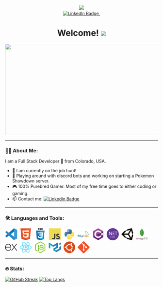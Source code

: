 <div id='header' align='center'>
    <img src='https://media.giphy.com/media/h408T6Y5GfmXBKW62l/giphy.gif' width='200'>
    <div id="badges" align='center'>
      <a href="https://www.linkedin.com/in/lynn-detillier-5b6315193/">
        <img src="https://img.shields.io/badge/LinkedIn-blue?style=for-the-badge&logo=linkedin&logoColor=white" alt="LinkedIn Badge"/>
      </a>
      <img src="https://komarev.com/ghpvc/?username=your-github-username&style=flat-square&color=blue" alt=""/>
      <h1>
      Welcome!
      <img src="https://media.giphy.com/media/hvRJCLFzcasrR4ia7z/giphy.gif" width="30px"/>
    </h1>
  </div>
</div>
<div align="center">
  <img src="https://media.giphy.com/media/dWesBcTLavkZuG35MI/giphy.gif" width="600" height="300"/>
</div>

- - -

### :technologist: About Me:
I am a Full Stack Developer :triumph: from Colorado, USA.
  - :telescope: I am currently on the job hunt!
  - :seedling: Playing around with discord bots and working on starting a Pokemon Showdown server.
  - 🎮 100% Purebred Gamer. Most of my free time goes to either coding or gaming.
  - :mailbox: Contact me: [![Linkedin Badge](https://img.shields.io/badge/-ldetillier-blue?style=flat&logo=Linkedin&logoColor=white)](https://www.linkedin.com/in/lynn-detillier-5b6315193/)
  
- - -
### :hammer_and_wrench: Languages and Tools:
<div>
    <img src="https://github.com/devicons/devicon/blob/master/icons/vscode/vscode-original.svg" title="vscode" alt="VScode" width="40">&nbsp;
    <img src="https://github.com/devicons/devicon/blob/master/icons/html5/html5-original.svg" title="html" alt="HTML5" width="40">&nbsp;
    <img src="https://github.com/devicons/devicon/blob/master/icons/css3/css3-original-wordmark.svg" title="css" alt="CSS3" width="40">&nbsp;
    <img src="https://github.com/devicons/devicon/blob/master/icons/javascript/javascript-original.svg" title="javascript" alt="JS" width="40">&nbsp;
    <img src="https://github.com/devicons/devicon/blob/master/icons/python/python-original.svg" title="python" alt="Python" width="40">&nbsp;
    <img src="https://github.com/devicons/devicon/blob/master/icons/mysql/mysql-original-wordmark.svg" title="mysql" alt="MySQL" width="40">&nbsp;
    <img src="https://github.com/devicons/devicon/blob/master/icons/csharp/csharp-original.svg" title="csharp" alt="Csharp" width="40">&nbsp;
    <img src="https://github.com/devicons/devicon/blob/master/icons/dotnetcore/dotnetcore-original.svg" title="dotnet" alt="DotNetCore" width="40">&nbsp;
    <img src="https://github.com/devicons/devicon/blob/master/icons/unity/unity-original.svg" title="unity" alt="Unity" width="40">&nbsp;
    <img src="https://github.com/devicons/devicon/blob/master/icons/mongodb/mongodb-original-wordmark.svg" title="mongodb" alt="MongoDB" width="40">&nbsp;
    <img src="https://github.com/devicons/devicon/blob/master/icons/express/express-original.svg" title="express" alt="Express" width="40">&nbsp;
    <img src="https://github.com/devicons/devicon/blob/master/icons/react/react-original.svg" title="react" alt="React" width="40">&nbsp;
    <img src="https://github.com/devicons/devicon/blob/master/icons/nodejs/nodejs-original.svg" title="nodejs" alt="NodeJS" width="40">&nbsp;
    <img src="https://github.com/devicons/devicon/blob/master/icons/materialui/materialui-original.svg" title="mui" alt="MaterialUI" width="40">&nbsp;
    <img src="https://github.com/devicons/devicon/blob/master/icons/ubuntu/ubuntu-plain.svg" title="ubuntu" alt="Ubuntu" width="40">&nbsp;
    <img src="https://github.com/devicons/devicon/blob/master/icons/git/git-original.svg" title="git" alt="Git" width="40">&nbsp;
</div>

- - -

### :fire: Stats:
[![GitHub Streak](http://github-readme-streak-stats.herokuapp.com?user=lrdetillier93&theme=dark&hide_border=true&date_format=M%20j%5B%2C%20Y%5D)](https://git.io/streak-stats)
[![Top Langs](https://github-readme-stats.vercel.app/api/top-langs/?username=lrdetillier93&layout=compact&theme=vision-friendly-dark)](https://github.com/lrdetillier93/github-readme-stats)
